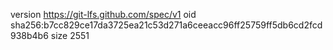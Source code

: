version https://git-lfs.github.com/spec/v1
oid sha256:b7cc829ce17da3725ea21c53d271a6ceeacc96ff25759ff5db6cd2fcd938b4b6
size 2551
